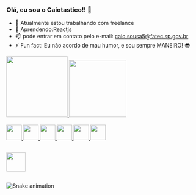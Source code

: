 ### Olá, eu sou o Caiotastico!! 🎇

- 🔭 Atualmente estou trabalhando com freelance
- 🌱 Aprendendo:Reactjs
- 📫 pode entrar em contato pelo e-mail: caio.sousa5@fatec.sp.gov.br
- ⚡ Fun fact: Eu não acordo de mau humor, e sou sempre MANEIRO! 😎

<div>
  <a href="https://github.com/Caio-sousaFatec">
  <img height="160em" src="https://github-readme-stats.vercel.app/api?username=Caio-sousaFatec&show_icons=true&theme=onedark&count_private=true">
  <img height="150em" src="https://github-readme-stats.vercel.app/api/top-langs/?username=Caio-sousaFatec&layout=compact&theme=onedark">
</div>
  <br>
<div>
  <img height="40em" src="https://cdn.jsdelivr.net/gh/devicons/devicon/icons/react/react-original.svg" />        
  <img height="40em" src="https://cdn.jsdelivr.net/gh/devicons/devicon/icons/html5/html5-original.svg" />              
  <img height="40em" src="https://cdn.jsdelivr.net/gh/devicons/devicon/icons/css3/css3-original.svg" />
  <img height="40em" src="https://cdn.jsdelivr.net/gh/devicons/devicon/icons/javascript/javascript-original.svg" />
  <img height="40em" src="https://cdn.jsdelivr.net/gh/devicons/devicon/icons/figma/figma-original.svg" />  
  <img height="40em" src="https://cdn.jsdelivr.net/gh/devicons/devicon/icons/python/python-original.svg" />
</div> 

  ##
  
<a href="https://www.linkedin.com/in/caio-sousa-75b631124" target="blank">  <img height="50em" src="https://img.shields.io/badge/LinkedIn-0077B5?style=for-the-badge&logo=linkedin&logoColor=white"></a>
  ##
  ![Snake animation](https://github.com/Caio-sousaFatec/Caio-sousaFatec/blob/main/.github/workflows/cobrinha.yml)
